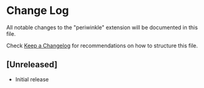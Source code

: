 # Change Log

All notable changes to the "periwinkle" extension will be documented in this file.

Check [Keep a Changelog](http://keepachangelog.com/) for recommendations on how to structure this file.

## [Unreleased]

- Initial release
